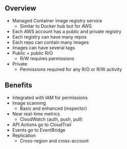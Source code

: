 ## Overview

- Managed Container image registry service
	- Similar to Docker hub but for AWS
- Each AWS account has a public and private registry
- Each registry can have many repos
- Each repo can contain many images
- Images can have several tags
- Public = public R/O
	- R/W requires permissions
- Private
	- Permissions required for any R/O or R/W activity

## Benefits

- Integrated with IAM for permissions
- Image scanning
	- Basic and enhanced (inspector)
- Near real-time metrics
	- CloudWatch (auth, push, pull)
- API Actions go to CloudTrail
- Events go to EventBridge
- Replication
	- Cross-region and cross-account